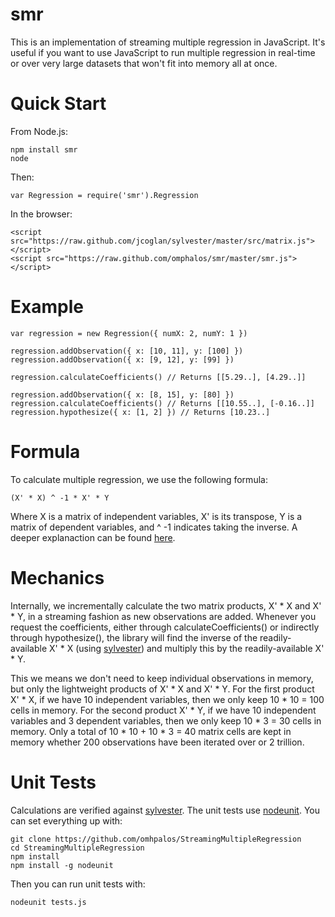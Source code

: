 smr
===

This is an implementation of streaming multiple regression in JavaScript.  It's useful if you want to use JavaScript to run multiple regression in real-time or over very large datasets that won't fit into memory all at once.

# Quick Start

From Node.js:

    npm install smr
    node

Then:

    var Regression = require('smr').Regression

In the browser:

    <script src="https://raw.github.com/jcoglan/sylvester/master/src/matrix.js"></script>
    <script src="https://raw.github.com/omphalos/smr/master/smr.js"></script>

# Example

    var regression = new Regression({ numX: 2, numY: 1 })

    regression.addObservation({ x: [10, 11], y: [100] })
    regression.addObservation({ x: [9, 12], y: [99] })

    regression.calculateCoefficients() // Returns [[5.29..], [4.29..]]

    regression.addObservation({ x: [8, 15], y: [80] })
    regression.calculateCoefficients() // Returns [[10.55..], [-0.16..]]
    regression.hypothesize({ x: [1, 2] }) // Returns [10.23..]

# Formula

To calculate multiple regression, we use the following formula:

    (X' * X) ^ -1 * X' * Y

Where X is a matrix of independent variables, X' is its transpose, Y is a matrix of dependent variables, and ^ -1 indicates taking the inverse.  A deeper explanaction can be found [here](http://luna.cas.usf.edu/~mbrannic/files/regression/regma.htm).

# Mechanics

Internally, we incrementally calculate the two matrix products, X' * X and X' * Y, in a streaming fashion as new observations are added.  Whenever you request the coefficients, either through calculateCoefficients() or indirectly through hypothesize(), the library will find the inverse of the readily-available X' * X (using [sylvester](https://github.com/jcoglan/sylvester)) and multiply this by the readily-available X' * Y.

This we means we don't need to keep individual observations in memory, but only the lightweight products of X' * X and X' * Y.  For the first product X' * X, if we have 10 independent variables, then we only keep 10 * 10 = 100 cells in memory.  For the second product X' * Y, if we have 10 independent variables and 3 dependent variables, then we only keep 10 * 3 = 30 cells in memory.  Only a total of 10 * 10 + 10 * 3 = 40 matrix cells are kept in memory whether 200 observations have been iterated over or 2 trillion.

# Unit Tests

Calculations are verified against [sylvester](https://github.com/jcoglan/sylvester).  The unit tests use [nodeunit](https://github.com/caolan/nodeunit).  You can set everything up with:

    git clone https://github.com/omhpalos/StreamingMultipleRegression
    cd StreamingMultipleRegression
    npm install
    npm install -g nodeunit

Then you can run unit tests with:

    nodeunit tests.js

